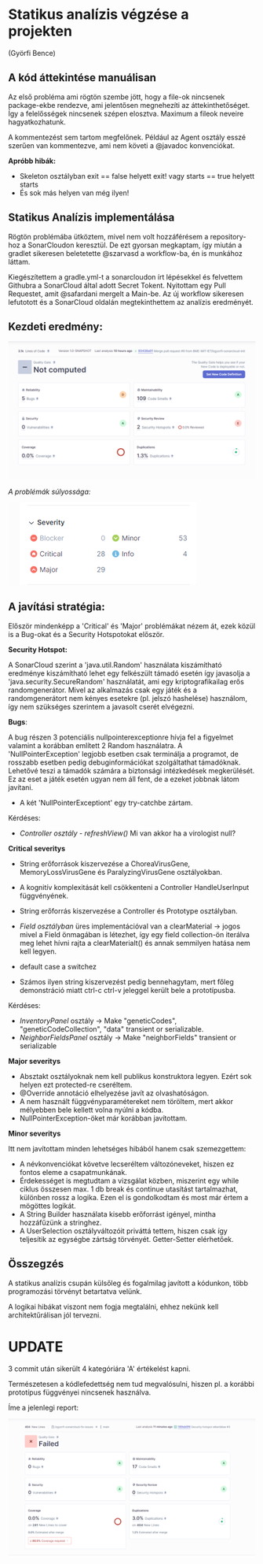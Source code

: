 # Statikus analízis végzése a projekten
(Györfi Bence)

## A kód áttekintése manuálisan

Az első probléma ami rögtön szembe jött, hogy a file-ok nincsenek package-ekbe rendezve, ami jelentősen megnehezíti az áttekinthetőséget.
Így a felelősségek nincsenek szépen elosztva. Maximum a fileok neveire hagyatkozhatunk.

A kommentezést sem tartom megfelőnek. Például az Agent osztály esszé szerűen van kommentezve, ami nem követi a @javadoc konvenciókat.

**Apróbb hibák:**

- Skeleton osztályban exit == false helyett exit! vagy starts == true helyett starts
- És sok más helyen van még ilyen!

## Statikus Analízis implementálása

Rögtön problémába ütköztem, mivel nem volt hozzáférésem a repository-hoz a SonarCloudon keresztül. De ezt gyorsan megkaptam, így miután a gradlet sikeresen beletetette @szarvasd a workflow-ba, én is munkához láttam.

Kiegészítettem a gradle.yml-t a sonarcloudon írt lépésekkel és felvettem Githubra a SonarCloud által adott Secret Tokent.
Nyitottam egy Pull Requestet, amit @safardani mergelt a Main-be. Az új workflow sikeresen lefutotott és a SonarCloud oldalán megtekinthettem az analízis eredményét.

## Kezdeti eredmény:

![](screenshots/SonarCloudResult.png)

*A problémák súlyossága:*

![](screenshots/SonarCloudSeverity.png)

## A javítási stratégia:

Először mindenképp a 'Critical' és 'Major' problémákat nézem át, ezek közül is a Bug-okat és a Security Hotspotokat először.

**Security Hotspot:**

A SonarCloud szerint a 'java.util.Random' használata kiszámítható eredménye kiszámítható lehet egy felkészült támadó esetén így javasolja a 'java.security.SecureRandom' használatát, ami egy kriptografikailag erős randomgenerátor. Mivel az alkalmazás csak egy játék és a randomgenerátort nem kényes esetekre (pl. jelszó hashelése) használom, így nem szükséges szerintem a javasolt cserét elvégezni.

**Bugs**:

A bug részen 3 potenciális nullpointerexceptionre hívja fel a figyelmet valamint a korábban említett 2 Random használatra.
A 'NullPointerException' legjobb esetben csak terminálja a programot, de rosszabb esetben pedig debuginformációkat szolgáltathat támadóknak. Lehetővé teszi a támadók számára a biztonsági intézkedések megkerülését. Ez az eset a játék esetén ugyan nem áll fent, de a ezeket jobbnak látom javítani.

- A két 'NullPointerExceptiont' egy try-catchbe zártam.

Kérdéses:

- *Controller osztály - refreshView()* Mi van akkor ha a virologist null?



**Critical severitys**

- String erőforrások kiszervezése a ChoreaVirusGene, MemoryLossVirusGene és ParalyzingVirusGene osztályokban.
- A kognitív komplexitását kell csökkenteni a Controller HandleUserInput függvényének.
- String erőforrás kiszervezése a Controller és Prototype osztályban.
- *Field osztályban* üres implementációval van a clearMaterial -> jogos mivel a Field önmagában is létezhet, így egy field collection-ön iterálva meg lehet hívni rajta a clearMaterialt() és annak semmilyen hatása nem kell legyen.
- default case a switchez

- Számos ilyen string kiszervezést pedig bennehagytam, mert főleg demonstráció miatt ctrl-c ctrl-v jeleggel került bele a prototípusba.

Kérdéses:

- *InventoryPanel* osztály -> Make "geneticCodes", "geneticCodeCollection", "data" transient or serializable.
- *NeighborFieldsPanel* osztály -> Make "neighborFields" transient or serializable

**Major severitys**

- Absztakt osztályoknak nem kell publikus konstruktora legyen. Ezért sok helyen ezt protected-re cseréltem.
- @Override annotáció elhelyezése javít az olvashatóságon.
- A nem  használt függvényparamétereket nem töröltem, mert akkor mélyebben bele kellett volna nyúlni a kódba.
- NullPointerException-öket már korábban javítottam.

**Minor severitys**

Itt nem javítottam minden lehetséges hibából hanem csak szemezgettem:

- A névkonvenciókat követve lecseréltem változóneveket, hiszen ez fontos eleme a csapatmunkának.
- Érdekességet is megtudtam a vizsgálat közben, miszerint egy while ciklus összesen max. 1 db break és continue utasítást tartalmazhat, különben rossz a logika. Ezen el is gondolkodtam és most már értem a mögöttes logikát.
- A String Builder használata kisebb erőforrást igényel, mintha hozzáfűzünk a stringhez.
- A UserSelection osztályváltozóit priváttá tettem, hiszen csak így teljesítik az egységbe zártság törvényét. Getter-Setter elérhetőek.


## Összegzés

A statikus analízis csupán külsőleg és fogalmilag javított a kódunkon, több programozási törvényt betartatva velünk.

A logikai hibákat viszont nem fogja megtalálni, ehhez nekünk kell architektűrálisan jól tervezni.

# UPDATE

3 commit után sikerült 4 kategóriára 'A' értékelést kapni.

Természetesen a kódlefedettség nem tud megvalósulni, hiszen pl. a korábbi prototípus függvényei nincsenek használva.

Íme a jelenlegi report:

![](screenshots/AfterBugFix.png)